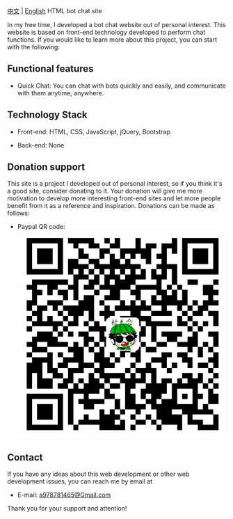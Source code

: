 
[中文](README.md) | [English](README-en.md)
HTML bot chat site

In my free time, I developed a bot chat website out of personal interest. This website is based on front-end technology developed to perform chat functions. If you would like to learn more about this project, you can start with the following:

## Functional features

- Quick Chat: You can chat with bots quickly and easily, and communicate with them anytime, anywhere.
## Technology Stack

- Front-end: HTML, CSS, JavaScript, jQuery, Bootstrap

- Back-end: None

## Donation support

This site is a project I developed out of personal interest, so if you think it's a good site, consider donating to it. Your donation will give me more motivation to develop more interesting front-end sites and let more people benefit from it as a reference and inspiration. Donations can be made as follows:

- Paypal QR code:
![Alipay QR Code](./img/alipay-qrcode.jpg)

## Contact

If you have any ideas about this web development or other web development issues, you can reach me by email at

- E-mail: a978781465@Gmail.com

Thank you for your support and attention!
